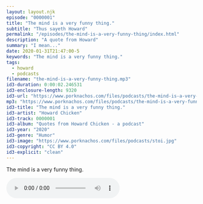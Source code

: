 ```yaml
---
layout: layout.njk
episode: "0000001"
title: "The mind is a very funny thing."
subtitle: "Thus sayeth Howard"
permalink: "/episodes/the-mind-is-a-very-funny-thing/index.html"
description: "A quote from Howard"
summary: "I mean..."
date: 2020-01-31T21:47:00-5
keywords: "The mind is a very funny thing."
tags:
  - howard
  - podcasts
filename: "the-mind-is-a-very-funny-thing.mp3"
id3-duration: 0:00:02.246531
id3-enclosure-length: 9320
id3-url: "https://www.porknachos.com/files/podcasts/the-mind-is-a-very-funny-thing.mp3"
mp3: "https://www.porknachos.com/files/podcasts/the-mind-is-a-very-funny-thing.mp3"
id3-title: "The mind is a very funny thing."
id3-artist: "Howard Chicken"
id3-track: 0000001
id3-album: "Quotes from Howard Chicken - a podcast"
id3-year: "2020"
id3-genre: "Humor"
id3-image: "https://www.porknachos.com/files/podcasts/stoi.jpg"
id3-copyright: "CC BY 4.0"
id3-explicit: "clean"
---
```

The mind is a very funny thing.

<audio controls>
  <source src="https://www.porknachos.com/files/podcasts/the-mind-is-a-very-funny-thing.mp3">
</audio>
